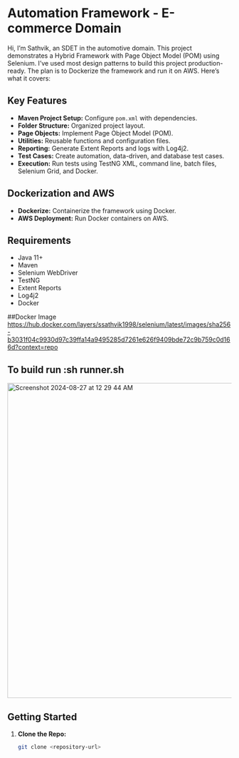 # Automation Framework - E-commerce Domain

Hi, I’m Sathvik, an SDET in the automotive domain. 
This project demonstrates a Hybrid Framework with Page Object Model (POM) using Selenium. 
I’ve used most design patterns to build this project production-ready. 
The plan is to Dockerize the framework and run it on AWS. Here’s what it covers:

## Key Features

- **Maven Project Setup:** Configure `pom.xml` with dependencies.
- **Folder Structure:** Organized project layout.
- **Page Objects:** Implement Page Object Model (POM).
- **Utilities:** Reusable functions and configuration files.
- **Reporting:** Generate Extent Reports and logs with Log4j2.
- **Test Cases:** Create automation, data-driven, and database test cases.
- **Execution:** Run tests using TestNG XML, command line, batch files, Selenium Grid, and Docker.

## Dockerization and AWS

- **Dockerize:** Containerize the framework using Docker.
- **AWS Deployment:** Run Docker containers on AWS.


## Requirements
- Java 11+
- Maven
- Selenium WebDriver
- TestNG
- Extent Reports
- Log4j2
- Docker


##Docker Image
https://hub.docker.com/layers/ssathvik1998/selenium/latest/images/sha256-b3031f04c9930d97c39ffa14a9495285d7261e626f9409bde72c9b759c0d166d?context=repo

## To build run :sh runner.sh



<img width="707" alt="Screenshot 2024-08-27 at 12 29 44 AM" src="https://github.com/user-attachments/assets/55bd9741-2cb7-40ec-9d93-060d954b66c6">

## Getting Started

1. **Clone the Repo:**
   ```bash
   git clone <repository-url>

